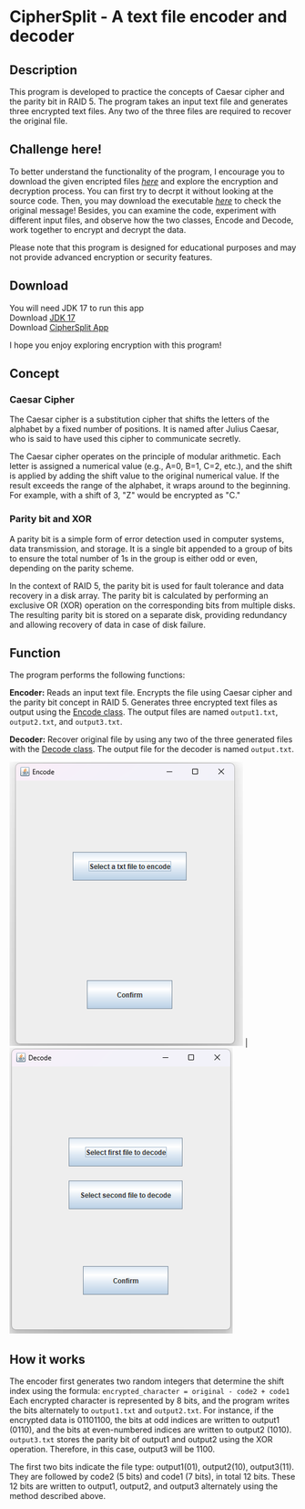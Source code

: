 # CipherSplit - A text file encoder and decoder

## Description
This program is developed to practice the concepts of Caesar cipher and the parity bit in RAID 5. The program takes an input text file and generates three encrypted text files. Any two of the three files are required to recover the original file.

## Challenge here!
To better understand the functionality of the program, I encourage you to download the given encripted files [*here*](/example/Encrpted/) and explore the encryption and decryption process. You can first try to decrpt it without looking at the source code. 
Then, you may download the executable [*here*](#download) to check the original message!
Besides, you can examine the code, experiment with different input files, and observe how the two classes, Encode and Decode, work together to encrypt and decrypt the data.

Please note that this program is designed for educational purposes and may not provide advanced encryption or security features.

## Download
You will need JDK 17 to run this app <br>
Download [JDK 17](https://www.oracle.com/hk/java/technologies/downloads/#java17)<br>
Download [CipherSplit App](/File%20encoder%20and%20decoder%20update.jar)

I hope you enjoy exploring encryption with this program!

## Concept
### Caesar Cipher
The Caesar cipher is a substitution cipher that shifts the letters of the alphabet by a fixed number of positions. It is named after Julius Caesar, who is said to have used this cipher to communicate secretly. 

The Caesar cipher operates on the principle of modular arithmetic. Each letter is assigned a numerical value (e.g., A=0, B=1, C=2, etc.), and the shift is applied by adding the shift value to the original numerical value. If the result exceeds the range of the alphabet, it wraps around to the beginning. For example, with a shift of 3, "Z" would be encrypted as "C."

### Parity bit and XOR
A parity bit is a simple form of error detection used in computer systems, data transmission, and storage. It is a single bit appended to a group of bits to ensure the total number of 1s in the group is either odd or even, depending on the parity scheme.

In the context of RAID 5, the parity bit is used for fault tolerance and data recovery in a disk array. The parity bit is calculated by performing an exclusive OR (XOR) operation on the corresponding bits from multiple disks. The resulting parity bit is stored on a separate disk, providing redundancy and allowing recovery of data in case of disk failure.

## Function
The program performs the following functions:

**Encoder:**
Reads an input text file.
Encrypts the file using Caesar cipher and the parity bit concept in RAID 5.
Generates three encrypted text files as output using the [Encode class](/src/Encode.java). The output files are named ```output1.txt```, ```output2.txt```, and ```output3.txt```.


**Decoder:**
Recover original file by using any two of the three generated files with the [Decode class](/src/Decode.java). The output file for the decoder is named ```output.txt```.

![encoder](/img/encode.png) | ![decoder](/img/decode.png)

## How it works

The encoder first generates two random integers that determine the shift index using the formula: ```encrypted_character = original - code2 + code1``` 
Each encrypted character is represented by 8 bits, and the program writes the bits alternately to ```output1.txt``` and ```output2.txt```. For instance, if the encrypted data is 01101100, the bits at odd indices are written to output1 (0110), and the bits at even-numbered indices are written to output2 (1010). ```output3.txt``` stores the parity bit of output1 and output2 using the XOR operation. Therefore, in this case, output3 will be 1100.

The first two bits indicate the file type: output1(01), output2(10), output3(11). They are followed by code2 (5 bits) and code1 (7 bits), in total 12 bits. These 12 bits are written to output1, output2, and output3 alternately using the method described above.








